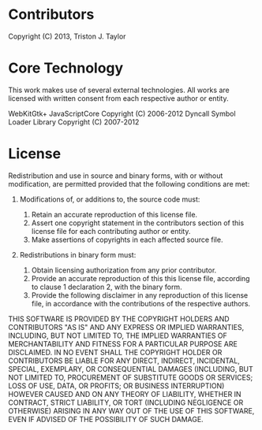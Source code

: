 Contributors
============

Copyright (C) 2013, Triston J. Taylor

Core Technology
===============

This work makes use of several external technologies. All works are licensed
with written consent from each respective author or entity.

WebKitGtk+ JavaScriptCore Copyright (C) 2006-2012
Dyncall Symbol Loader Library Copyright (C) 2007-2012

License
=======

Redistribution and use in source and binary forms, with or without modification,
are permitted provided that the following conditions are met:

1. Modifications of, or additions to, the source code must:

   1. Retain an accurate reproduction of this license file.
   2. Assert one copyright statement in the contributors section of this license
      file for each contributing author or entity.
   3. Make assertions of copyrights in each affected source file.

2. Redistributions in binary form must:

   1. Obtain licensing authorization from any prior contributor.
   2. Provide an accurate reproduction of this this license file, according to 
      clause 1 declaration 2, with the binary form.
   3. Provide the following disclaimer in any reproduction of this license file,
      in accordance with the contributions of the respective authors.

THIS SOFTWARE IS PROVIDED BY THE COPYRIGHT HOLDERS AND CONTRIBUTORS "AS IS" AND
ANY EXPRESS OR IMPLIED WARRANTIES, INCLUDING, BUT NOT LIMITED TO, THE IMPLIED
WARRANTIES OF MERCHANTABILITY AND FITNESS FOR A PARTICULAR PURPOSE ARE
DISCLAIMED. IN NO EVENT SHALL THE COPYRIGHT HOLDER OR CONTRIBUTORS BE LIABLE
FOR ANY DIRECT, INDIRECT, INCIDENTAL, SPECIAL, EXEMPLARY, OR CONSEQUENTIAL
DAMAGES (INCLUDING, BUT NOT LIMITED TO, PROCUREMENT OF SUBSTITUTE GOODS OR
SERVICES; LOSS OF USE, DATA, OR PROFITS; OR BUSINESS INTERRUPTION) HOWEVER
CAUSED AND ON ANY THEORY OF LIABILITY, WHETHER IN CONTRACT, STRICT LIABILITY,
OR TORT (INCLUDING NEGLIGENCE OR OTHERWISE) ARISING IN ANY WAY OUT OF THE USE
OF THIS SOFTWARE, EVEN IF ADVISED OF THE POSSIBILITY OF SUCH DAMAGE.

